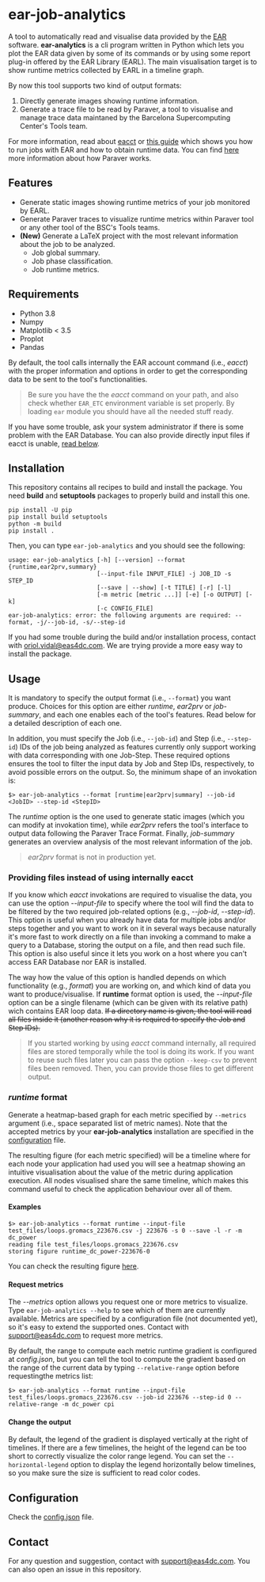 # ear-job-analytics

A tool to automatically read and visualise data provided by the [EAR](https://gitlab.bsc.es/ear_team/ear/-/wikis/home) software.
**ear-analytics** is a cli program written in Python which lets you plot the EAR data given by some of its commands or by using some report plug-in offered by the EAR Library (EARL).
The main visualisation target is to show runtime metrics collected by EARL in a timeline graph.

By now this tool supports two kind of output formats:
1. Directly generate images showing runtime information.
2. Generate a trace file to be read by Paraver, a tool to visualise and manage trace data maintaned by the Barcelona Supercomputing Center's Tools team.

For more information, read about [eacct](https://gitlab.bsc.es/ear_team/ear/-/wikis/EAR-commands#ear-job-accounting-eacct) or [this guide](https://gitlab.bsc.es/ear_team/ear/-/wikis/User%20guide#running-jobs-with-ear) which shows you how to run jobs with EAR and how to obtain runtime data.
You can find [here](https://tools.bsc.es/paraver) more information about how Paraver works.

## Features

- Generate static images showing runtime metrics of your job monitored by EARL.
- Generate Paraver traces to visualize runtime metrics within Paraver tool or any other tool of the BSC's Tools teams.
- **(New)** Generate a LaTeX project with the most relevant information about the job to be analyzed.
    - Job global summary.
    - Job phase classification.
    - Job runtime metrics.

## Requirements

- Python 3.8
- Numpy
- Matplotlib < 3.5
- Proplot
- Pandas

By default, the tool calls internally the EAR account command (i.e., *eacct*) with the proper information and options in order to get the corresponding data to be sent to the tool's functionalities.
> Be sure you have the the *eacct* command on your path, and also check whether `EAR_ETC` environment variable is set properly. By loading `ear` module you should have all the needed stuff ready.

If you have some trouble, ask your system administrator if there is some problem with the EAR Database.
You can also provide directly input files if eacct is unable, [read below](https://github.com/eas4dc/ear-job-analytics/blob/main/README.md#providing-files-instead-of-using-internally-eacct). 

## Installation

This repository contains all recipes to build and install the package.
You need **build** and **setuptools** packages to properly build and install this one.

```
pip install -U pip
pip install build setuptools
python -m build
pip install .
```

Then, you can type `ear-job-analytics` and you should see the following:

```
usage: ear-job-analytics [-h] [--version] --format {runtime,ear2prv,summary}
                         [--input-file INPUT_FILE] -j JOB_ID -s STEP_ID
                         [--save | --show] [-t TITLE] [-r] [-l]
                         [-m metric [metric ...]] [-e] [-o OUTPUT] [-k]
                         [-c CONFIG_FILE]
ear-job-analytics: error: the following arguments are required: --format, -j/--job-id, -s/--step-id
```

If you had some trouble during the build and/or installation process, contact with oriol.vidal@eas4dc.com.
We are trying provide a more easy way to install the package.

## Usage

It is mandatory to specify the output format (i.e., `--format`) you want produce.
Choices for this option are either *runtime*, *ear2prv* or *job-summary*, and each one enables each of the tool's features.
Read below for a detailed description of each one.

In addition, you must specify the Job (i.e., `--job-id`) and Step (i.e., `--step-id`) IDs of the job being analyzed as features currently only support working with data corresponding with one Job-Step.
These required options ensures the tool to filter the input data by Job and Step IDs, respectively, to avoid possible errors on the output.
So, the minimum shape of an invokation is:

```
$> ear-job-analytics --format [runtime|ear2prv|summary] --job-id <JobID> --step-id <StepID>
```

The *runtime* option is the one used to generate static images (which you can modify at invokation time), while *ear2prv* refers the tool's interface to output data following the Paraver Trace Format.
Finally, *job-summary* generates an overview analysis of the most relevant information of the job.

> _ear2prv_ format is not in production yet.

### Providing files instead of using internally eacct

If you know which *eacct* invokations are required to visualise the data, you can use the option *--input-file* to specify where the tool will find the data to be filtered by the two required job-related options (e.g., *--job-id*, *--step-id*).
This option is useful when you already have data for multiple jobs and/or steps together and you want to work on it in several ways because naturally it's more fast to work directly on a file than invoking a command to make a query to a Database, storing the output on a file, and then read such file.
This option is also useful since it lets you work on a host where you can't access EAR Database nor EAR is installed.

The way how the value of this option is handled depends on which functionality (e.g., *format*) you are working on, and which kind of data you want to produce/visualise.
If **runtime** format option is used, the *--input-file* option can be a single filename (which can be given with its relative path) wich contains EAR loop data.
~~If a directory name is given, the tool will read all files inside it (another reason why it is required to specify the Job and Step IDs).~~

> If you started working by using *eacct* command internally, all required files are stored temporally while the tool is doing its work.
> If you want to reuse such files later you can pass the option `--keep-csv` to prevent files been removed.
> Then, you can provide those files to get different output.

### *runtime* format

Generate a heatmap-based graph for each metric specified by `--metrics` argument (i.e., space separated list of metric names).
Note that the accepted metrics by your **ear-job-analytics** installation are specified in the [configuration](Configuration) file.

The resulting figure (for each metric specified) will be a timeline where for each node your application had used you will see a heatmap showing an intuitive visualisation about the value of the metric during application execution.
All nodes visualised share the same timeline, which makes this command useful to check the application behaviour over all of them.

#### Examples

```
$> ear-job-analytics --format runtime --input-file test_files/loops.gromacs_223676.csv -j 223676 -s 0 --save -l -r -m dc_power
reading file test_files/loops.gromacs_223676.csv
storing figure runtime_dc_power-223676-0
```

You can check the resulting figure [here](src/extra/examples/imgs/runtime_dc_power-223676-0.pdf).

#### Request metrics

The *--metrics* option allows you request one or more metrics to visualize.
Type `ear-job-analytics --help` to see which of them are currently available.
Metrics are specified by a configuration file (not documented yet), so it's easy to extend the supported ones.
Contact with support@eas4dc.com to request more metrics.

By default, the range to compute each metric runtime gradient is configured at *config.json*, but you can tell the tool to compute the gradient based on the range of the current data by typing `--relative-range` option before requestingthe metrics list:

```
$> ear-job-analytics --format runtime --input-file test_files/loops.gromacs_223676.csv --job-id 223676 --step-id 0 --relative-range -m dc_power cpi
```

#### Change the output

By default, the legend of the gradient is displayed vertically at the right of timelines.
If there are a few timelines, the height of the legend can be too short to correctly visualize the color range legend.
You can set the `--horizontal-legend` option to display the legend horizontally below timelines, so you make sure the size is sufficient to read color codes.

## Configuration

Check the [config.json](src/ear_analytics/config.json) file.

## Contact

For any question and suggestion, contact with support@eas4dc.com.
You can also open an issue in this repository.
